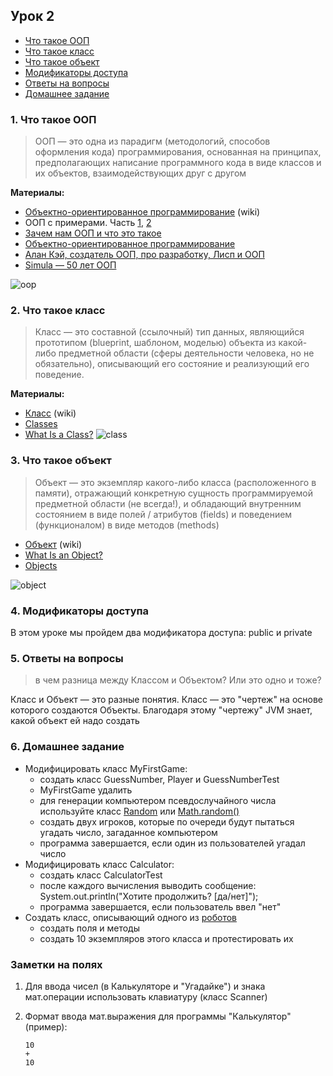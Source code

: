 ## Урок 2

- [Что такое ООП](#1)
- [Что такое класс](#2)
- [Что такое объект](#3)
- [Модификаторы доступа](#4)
- [Ответы на вопросы](#5)
- [Домашнее задание](#6)

### 1. <a name="1">Что такое ООП</a>

>ООП — это одна из парадигм (методологий, способов оформления кода) программирования, основанная на принципах, предполагающих написание программного кода в виде классов и их объектов, взаимодействующих друг с другом

**Материалы:**
- [Объектно-ориентированное программирование](https://ru.wikipedia.org/wiki/Объектно-ориентированное_программирование/) (wiki)
- ООП с примерами. Часть [1](https://habr.com/post/87119/), [2](https://habr.com/post/87205/)
- [Зачем нам ООП и что это такое](https://habr.com/post/148015/)
- [Объектно-ориентированное программирование](http://info.javarush.ru/translation/2016/01/28/Объектно-ориентированное-программирование-перевод-статьи-.html)
- [Алан Кэй, создатель ООП, про разработку, Лисп и ООП](https://habr.com/company/hexlet/blog/303754/)
- [Simula — 50 лет ООП](https://habr.com/post/345944/)

![oop](https://user-images.githubusercontent.com/29703461/39483340-b3a50496-4d7a-11e8-8e02-42a8d63de02d.jpg)

### 2. <a name="2">Что такое класс</a>

>Класс — это составной (ссылочный) тип данных, являющийся прототипом (blueprint, шаблоном, моделью) объекта из какой-либо предметной области (сферы деятельности человека, но не обязательно), описывающий его состояние и реализующий его поведение.

**Материалы:**
- [Класс](https://ru.wikipedia.org/wiki/Класс_(программирование)) (wiki)
- [Classes](https://docs.oracle.com/javase/tutorial/java/javaOO/classes.html)
- [What Is a Class?](https://docs.oracle.com/javase/tutorial/java/concepts/class.html)
![class](https://user-images.githubusercontent.com/29703461/39529699-f6e7e736-4e2f-11e8-8c80-8686cfd56a2e.png)

### 3. <a name="3">Что такое объект</a>

>Объект — это экземпляр какого-либо класса (расположенного в памяти), отражающий конкретную сущность программируемой предметной области (не всегда!), и обладающий внутренним состоянием в виде полей / атрибутов (fields) и поведением (функционалом) в виде методов (methods)

- [Объект](https://ru.wikipedia.org/wiki/Объект_(программирование)/) (wiki)
- [What Is an Object?](https://docs.oracle.com/javase/tutorial/java/concepts/object.html)
- [Objects](https://docs.oracle.com/javase/tutorial/java/javaOO/objects.html)

![object](https://user-images.githubusercontent.com/29703461/39529416-4e58a1e6-4e2f-11e8-9a37-029871ea096a.png)

### 4. <a name="4">Модификаторы доступа</a>
В этом уроке мы пройдем два модификатора доступа: public и private

### 5. <a name="5">Ответы на вопросы</a>
> в чем разница между Классом и Объектом? Или это одно и тоже?

Класс и Объект — это разные понятия. Класс — это "чертеж" на основе которого создаются Объекты. Благодаря этому "чертежу" JVM знает, какой объект ей надо создать

### 6. <a name="6">Домашнее задание</a>
- Модифицировать класс MyFirstGame:
  - создать класс GuessNumber, Player и GuessNumberTest
  - MyFirstGame удалить
  - для генерации компьютером псевдослучайного числа используйте класс [Random](https://www.journaldev.com/17111/java-random) или [Math.random()](https://vertex-academy.com/tutorials/ru/generaciya-sluchajnyx-chisel-v-java/)
  - создать двух игроков, которые по очереди будут пытаться угадать число, загаданное компьютером  
  - программа завершается, если один из пользователей угадал число
- Модифицировать класс Calculator:
  - создать класс CalculatorTest
  - после каждого вычисления выводить сообщение: System.out.println("Хотите продолжить? [да/нет]");
  - программа завершается, если пользователь ввел "нет"
- Создать класс, описывающий одного из [роботов](http://pacificrim.wikia.com/wiki/Category:Jaegers)
  - создать поля и методы
  - создать 10 экземпляров этого класса и протестировать их
  
 ### Заметки на полях
 1. Для ввода чисел (в Калькуляторе и "Угадайке") и знака мат.операции использовать клавиатуру (класс Scanner)
 2. Формат ввода мат.выражения для программы "Калькулятор" (пример):
    
    `10`   
    `+`  
    `10`
